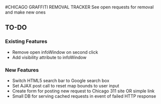 #CHICAGO GRAFFITI REMOVAL TRACKER
See open requests for removal and make new ones

## TO-DO
### Existing Features
* Remove open infoWindow on second click
* Add visibility attribute to infoWindow

### New Features
* Switch HTML5 search bar to Google search box
* Set AJAX post call to reset map bounds to user input
* Create form for posting new request to Chicago 311 site OR simple link
* Small DB for serving cached requests in event of failed HTTP response
